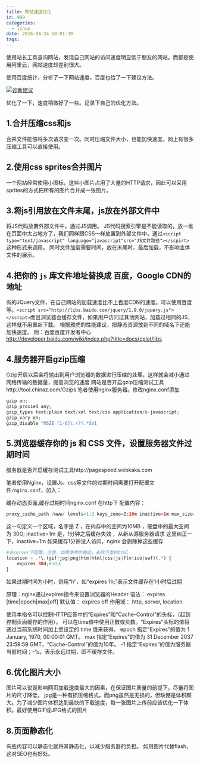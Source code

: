 ```yaml
---
title: 网站速度优化
id: 989
categories:
  - linux
date: 2016-04-24 18:01:39
tags:
---
```


使用站长工具查询网站，发现自己网站的访问速度明显低于朋友的网站。而都是使用阿里云，网站速度却差别很大。

使用百度统计，分析了一下网站速度，百度也给了一下建议方法。

[![诊断建议](/images/2016/04/诊断建议.png)](/images/2016/04/诊断建议.png)

优化了一下，速度稍微好了一些。记录下自己的优化方法。

## 1.合并压缩css和js

合并文件能够将多次请求变一次。同时压缩文件大小，也能加快速度。网上有很多压缩工具可以直接使用。

## 2.使用css sprites合并图片

一个网站经常使用小图标，这些小图片占用了大量的HTTP请求，因此可以采用sprites的方式把所有的图片合并成一张图片。

## 3.将js引用放在文件末尾，js放在外部文件中

将JS代码放置外部文件中，通过JS调用。
JS代码搜索引擎是不能读取的，放一堆在页面中太占地方了，我们同样跟CSS一样放置到外部文件中，通过`<script type="text/javascript" language="javascript"src="JS文件路径"></scpirt>` 这种形式来调用。
同时文件加载需要时间，放在末尾时，最后加载，不影响主体文件的展示。

## 4.把你的 `js` 库文件地址替换成 百度，Google CDN的地址

有的JQuery文件，在自己网站的加载速度比不上百度CDN的速度。可以使用百度等。`<script src="http://libs.baidu.com/jquery/1.9.0/jquery.js"> </script>`而且浏览器会缓存文件，如果用户访问过其他网站，加载过相同的JS，这样就不用重新下载。
根据雅虎的性能建议，把静态资源放到不同的域名下还能加快速度。
附：百度百度开发者中心 http://developer.baidu.com/wiki/index.php?title=docs/cplat/libs

## 4.服务器开启gzip压缩

Gzip开启以后会将输出到用户浏览器的数据进行压缩的处理，这样就会减小通过网络传输的数据量，提高浏览的速度
网站是否开启gzip压缩测试工具http://tool.chinaz.com/Gzips
笔者使用nginx服务器。修改nginx.conf添加

```php
gzip on;
gzip_proxied any;  
gzip_types text/plain text/xml text/css application/x-javascript;  
gzip_vary on;  
gzip_disable "MSIE [1-6]\.(?!.*SV1
```

## 5.浏览器缓存你的 js 和 CSS 文件，设置服务器文件过期时间

服务器是否开启缓存测试工具http://pagespeed.webkaka.com

笔者使用Nginx，设置Js、css等文件的过期时间需要打开配置文件`/nginx.conf`，加入：

缓存动态页面,缓存过期时间nginx.conf 在http下 配置内容：
```php
proxy_cache_path /www/ levels=1:2 keys_zone=Z:10m inactive=1m max_size=30g;
```

这一句定义一个区域，名字是 Z ，在内存中的空间为10MB ，硬盘中的最大空间为 30G;
inactive=1m 是，1分钟之后缓存失效 ，从新从源服务器请求
这里纠正一下，inactive=1m 如果缓存1分钟没人访问，nginx 会删除掉这些缓存

```php
#在server下配置，注意，如果使用伪静态，去除下面的html
location ~ .*\.(gif|jpg|png|htm|html|css|js|flv|ico|swf)(.*) {
    expires 30d;#30天
}
```

如果过期时间为小时，则用“h”，如“expires 1h;”表示文件缓存在1小时后过期

原理：nginx通过expires指令来设置浏览器的Header
语法： expires [time|epoch|max|off]
默认值： expires off
作用域： http, server, location

使用本指令可以控制HTTP应答中的“Expires”和“Cache-Control”的头标，（起到控制页面缓存的作用）。
可以在time值中使用正数或负数。“Expires”头标的值将通过当前系统时间加上您设定的 time 值来获得。
epoch 指定“Expires”的值为 1 January, 1970, 00:00:01 GMT。
max 指定“Expires”的值为 31 December 2037 23:59:59 GMT，“Cache-Control”的值为10年。
-1 指定“Expires”的值为服务器当前时间；-1s，表示永远过期，即不缓存文件。

## 6.优化图片大小

图片可以说是影响网页加载速度最大的因素，在保证图片质量的前提下，尽量将图片的尺寸降低，
jpg是一种有损压缩格式，而png虽然是无损的，但缺憾是体积颇大。为了减少图片体积达到最快的下载速度，每一张图片上传前应该优化一下体积。最好使用GIF或JPG格式的图片

## 8.页面静态化

有些内容可以静态化就将其静态化，以减少服务器的负担。 如用图片代替flash，这对SEO也有好处。
